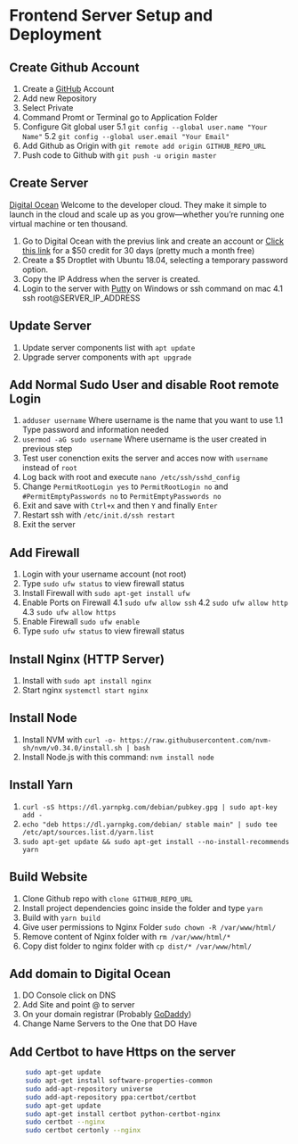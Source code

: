 # Frontend Server Setup and Deployment

## Create Github Account

1. Create a [GitHub](https://github.com) Account
2. Add new Repository
3. Select Private
4. Command Promt or Terminal go to Application Folder
5. Configure Git global user
   5.1 `git config --global user.name "Your Name"`
   5.2 `git config --global user.email "Your Email"`
6. Add Github as Origin with `git remote add origin GITHUB_REPO_URL`
7. Push code to Github with `git push -u origin master`

## Create Server

[Digital Ocean](https://digitalocean.com/) Welcome to the developer cloud. They make it simple to launch in the cloud and scale up as you grow—whether you’re running one virtual machine or ten thousand.

1. Go to Digital Ocean with the previus link and create an account or [Click this link](https://m.do.co/c/ce761b3417ec) for a \$50 credit for 30 days (pretty much a month free)
2. Create a \$5 Droptlet with Ubuntu 18.04, selecting a temporary password option.
3. Copy the IP Address when the server is created.
4. Login to the server with [Putty](https://www.chiark.greenend.org.uk/~sgtatham/putty/latest.html) on Windows or ssh command on mac
   4.1 ssh root@SERVER_IP_ADDRESS

## Update Server

1. Update server components list with `apt update`
2. Upgrade server components with `apt upgrade`

## Add Normal Sudo User and disable Root remote Login

1. `adduser username` Where username is the name that you want to use
   1.1 Type password and information needed
2. `usermod -aG sudo username` Where username is the user created in previous step
3. Test user conenction exits the server and acces now with `username` instead of `root`
4. Log back with root and execute `nano /etc/ssh/sshd_config`
5. Change `PermitRootLogin yes` to `PermitRootLogin no` and `#PermitEmptyPasswords no` to `PermitEmptyPasswords no`
6. Exit and save with `Ctrl+x` and then `Y` and finally `Enter`
7. Restart ssh with `/etc/init.d/ssh restart`
8. Exit the server

## Add Firewall

1. Login with your username account (not root)
2. Type `sudo ufw status` to view firewall status
3. Install Firewall with `sudo apt-get install ufw`
4. Enable Ports on Firewall
   4.1 `sudo ufw allow ssh`
   4.2 `sudo ufw allow http`
   4.3 `sudo ufw allow https`
5. Enable Firewall `sudo ufw enable`
6. Type `sudo ufw status` to view firewall status

## Install Nginx (HTTP Server)

1. Install with `sudo apt install nginx`
2. Start nginx `systemctl start nginx`

## Install Node

1. Install NVM with `curl -o- https://raw.githubusercontent.com/nvm-sh/nvm/v0.34.0/install.sh | bash`
2. Install Node.js with this command: `nvm install node`

## Install Yarn

1. `curl -sS https://dl.yarnpkg.com/debian/pubkey.gpg | sudo apt-key add -`
2. `echo "deb https://dl.yarnpkg.com/debian/ stable main" | sudo tee /etc/apt/sources.list.d/yarn.list`
3. `sudo apt-get update && sudo apt-get install --no-install-recommends yarn`

## Build Website

1. Clone Github repo with `clone GITHUB_REPO_URL`
2. Install project dependencies goinc inside the folder and type `yarn`
3. Build with `yarn build`
4. Give user permissions to Nginx Folder `sudo chown -R /var/www/html/`
5. Remove content of Nginx folder with `rm /var/www/html/*`
6. Copy dist folder to nginx folder with `cp dist/* /var/www/html/`

## Add domain to Digital Ocean

1. DO Console click on DNS
2. Add Site and point @ to server
3. On your domain registrar (Probably [GoDaddy](https://www.godaddy.com/))
4. Change Name Servers to the One that DO Have

## Add Certbot to have Https on the server

```bash
    sudo apt-get update
    sudo apt-get install software-properties-common
    sudo add-apt-repository universe
    sudo add-apt-repository ppa:certbot/certbot
    sudo apt-get update
    sudo apt-get install certbot python-certbot-nginx
    sudo certbot --nginx
    sudo certbot certonly --nginx
```
